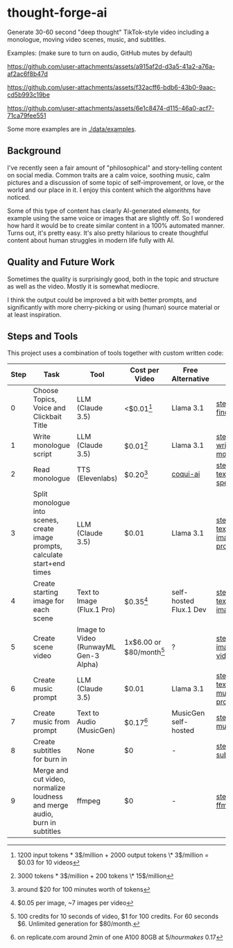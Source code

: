 # thought-forge-ai

Generate 30-60 second "deep thought" TikTok-style video including a monologue, moving video scenes, music, and subtitles.

Examples: (make sure to turn on audio, GitHub mutes by default)

https://github.com/user-attachments/assets/a915af2d-d3a5-41a2-a76a-af2ac6f8b47d

https://github.com/user-attachments/assets/f32acff6-bdb6-43b0-9aac-cd5b993c19be

https://github.com/user-attachments/assets/6e1c8474-d115-46a0-acf7-71ca79fee551

Some more examples are in [./data/examples](./data/examples).

## Background

I've recently seen a fair amount of "philosophical" and story-telling content on social media. Common traits are a calm voice, soothing music, calm pictures and a discussion of some topic of self-improvement, or love, or the world and our place in it. I enjoy this content which the algorithms have noticed.

Some of this type of content has clearly AI-generated elements, for example using the same voice or images that are slightly off. So I wondered how hard it would be to create similar content in a 100% automated manner. Turns out, it's pretty easy. It's also pretty hilarious to create thoughtful content about human struggles in modern life fully with AI.

## Quality and Future Work

Sometimes the quality is surprisingly good, both in the topic and structure as well as the video. Mostly it is somewhat mediocre.

I think the output could be improved a bit with better prompts, and significantly with more cherry-picking or using (human) source material or at least inspiration.

## Steps and Tools

This project uses a combination of tools together with custom written code:

| Step | Task                                                                         | Tool                                  | Cost per Video           | Free Alternative                            | Code                                     | Example                  |
| ---- | ---------------------------------------------------------------------------- | ------------------------------------- | ------------------------ | ------------------------------------------- | ---------------------------------------- | ------------------------ |
| 0    | Choose Topics, Voice and Clickbait Title                                     | LLM (Claude 3.5)                      | <$0.01[^1]               | Llama 3.1                                   | [step-00-find-topic.ts][s0src]           | [topic.json][s0eg]       |
| 1    | Write monologue script                                                       | LLM (Claude 3.5)                      | $0.01[^2]                | Llama 3.1                                   | [step-01-write-monologue.ts][s1src]      | [monologue.txt][s1eg]    |
| 2    | Read monologue                                                               | TTS (Elevenlabs)                      | $0.20[^3]                | [coqui-ai](https://github.com/coqui-ai/TTS) | [step-02-text-to-speech.ts][s2src]       | [speech.mp3][s2eg]       |
| 3    | Split monologue into scenes, create image prompts, calculate start+end times | LLM (Claude 3.5)                      | $0.01                    | Llama 3.1                                   | [step-03-text-to-image-prompt.ts][s3src] | [alignments.json][s3eg]  |
| 4    | Create starting image for each scene                                         | Text to Image (Flux.1 Pro)            | $0.35[^4]                | self-hosted Flux.1 Dev                      | [step-04-text-to-image.ts][s4src]        | [example.jpg][s4eg]      |
| 5    | Create scene video                                                           | Image to Video (RunwayML Gen-3 Alpha) | 1x$6.00 or $80/month[^5] | ?                                           | [step-05-image-to-video.ts][s5src]       | [example.mp4][s5eg]      |
| 6    | Create music prompt                                                          | LLM (Claude 3.5)                      | $0.01                    | Llama 3.1                                   | [step-06-text-to-music-prompt.ts][s6src] | [music-prompt.txt][s6eg] |
| 7    | Create music from prompt                                                     | Text to Audio (MusicGen)              | $0.17[^6]                | MusicGen self-hosted                        | [step-07-music.ts][s7src]                | [music.mp3][s7eg]        |
| 8    | Create subtitles for burn in                                                 | None                                  | $0                       | -                                           | [step-08-subtitles.ts][s8src]            | [subtitles.ass][s8eg]    |
| 9    | Merge and cut video, normalize loudness and merge audio, burn in subtitles   | ffmpeg                                | $0                       | -                                           | [step-09-ffmpeg.ts](s9src)               | [merged.mp4][s9eg]       |

[s0src]: ./src/step-00-find-topic.ts
[s1src]: ./src/step-01-write-monologue.ts
[s2src]: ./src/step-02-text-to-speech.ts
[s3src]: ./src/step-03-text-to-image-prompt.ts
[s4src]: ./src/step-04-text-to-image.ts
[s5src]: ./src/step-05-image-to-video.ts
[s6src]: ./src/step-06-text-to-music-prompt.ts
[s7src]: ./src/step-07-music.ts
[s8src]: ./src/step-08-subtitles.ts
[s9src]: ./src/step-09-ffmpeg.ts
[s0eg]: ./data/examples/002%20Why%20Being%20'Weak'%20Is%20Actually%20Your%20Greatest%20Strength/topic.json
[s1eg]: ./data/examples/002%20Why%20Being%20'Weak'%20Is%20Actually%20Your%20Greatest%20Strength/monologue.txt
[s2eg]: ./data/examples/002%20Why%20Being%20'Weak'%20Is%20Actually%20Your%20Greatest%20Strength/speech.mp3
[s3eg]: ./data/examples/002%20Why%20Being%20'Weak'%20Is%20Actually%20Your%20Greatest%20Strength/alignments.json
[s4eg]: ./data/examples/002%20Why%20Being%20'Weak'%20Is%20Actually%20Your%20Greatest%20Strength/0.00-6.235-img.jpg
[s5eg]: ./data/examples/002%20Why%20Being%20'Weak'%20Is%20Actually%20Your%20Greatest%20Strength/0.00-6.235-vid.mp4
[s6eg]: ./data/examples/002%20Why%20Being%20'Weak'%20Is%20Actually%20Your%20Greatest%20Strength/music-prompt.txt
[s7eg]: ./data/examples/002%20Why%20Being%20'Weak'%20Is%20Actually%20Your%20Greatest%20Strength/music.mp3
[s8eg]: ./data/examples/002%20Why%20Being%20'Weak'%20Is%20Actually%20Your%20Greatest%20Strength/subtitles.ass
[s9eg]: ./data/examples/002%20Why%20Being%20'Weak'%20Is%20Actually%20Your%20Greatest%20Strength/merged.mp4

[^1]: 1200 input tokens \* 3$/million + 2000 output tokens \* 3$/million = $0.03 for 10 videos
[^2]: 3000 tokens \* 3$/million + 200 tokens \* 15$/million
[^3]: around $20 for 100 minutes worth of tokens
[^4]: $0.05 per image, ~7 images per video
[^5]: 100 credits for 10 seconds of video, $1 for 100 credits. For 60 seconds $6. Unlimited generation for $80/month.
[^6]: on replicate.com around 2min of one A100 80GB at $5/hour makes ~$0.17
